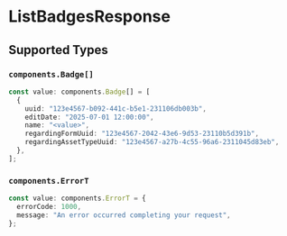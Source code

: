 # ListBadgesResponse


## Supported Types

### `components.Badge[]`

```typescript
const value: components.Badge[] = [
  {
    uuid: "123e4567-b092-441c-b5e1-231106db003b",
    editDate: "2025-07-01 12:00:00",
    name: "<value>",
    regardingFormUuid: "123e4567-2042-43e6-9d53-23110b5d391b",
    regardingAssetTypeUuid: "123e4567-a27b-4c55-96a6-2311045d83eb",
  },
];
```

### `components.ErrorT`

```typescript
const value: components.ErrorT = {
  errorCode: 1000,
  message: "An error occurred completing your request",
};
```

